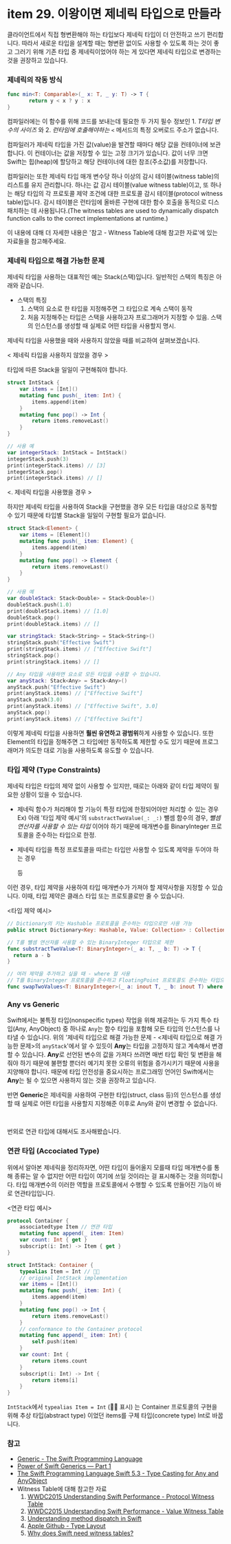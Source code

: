 # item 29.  이왕이면 제네릭 타입으로 만들라

클라이언트에서 직접 형변환해야 하는 타입보다 제네릭 타입이 더 안전하고 쓰기 편리합니다. 따라서 새로운 타입을 설계할 때는 형변환 없이도 사용할 수 있도록 하는 것이 좋고 그러기 위해 기존 타입 중 제네릭이었어야 하는 게 있다면 제네릭 타입으로 변경하는 것을 권장하고 있습니다.

### 제네릭의 작동 방식

```swift
func min<T: Comparable>(_ x: T, _ y: T) -> T {
       return y < x ? y : x
}
```

컴파일러에는 이 함수를 위해 코드를 보내는데 필요한 두 가지 필수 정보인 1. _T타입 변수의 사이즈_ 와 2. _런타임에 호출해야하는_ `<` 메서드의 특정 오버로드 주소가 없습니다.

컴파일러가 제네릭 타입을 가진 값(value)을 발견할 때마다 해당 값을 컨테이너에 보관합니다. 이 컨테이너는 값을 저장할 수 있는 고정 크기가 있습니다. 값이 너무 크면 Swift는 힙(heap)에 할당하고 해당 컨테이너에 대한 참조(주소값)를 저장합니다.

컴파일러는 또한 제네릭 타입 매개 변수당 하나 이상의 감시 테이블(witness table)의 리스트를 유지 관리합니다. 하나는 값 감시 테이블(value witness table)이고, 또 하나는 해당 타입의 각 프로토콜 제약 조건에 대한 프로토콜 감시 테이블(protocol witness table)입니다. 감시 테이블은 런타임에 올바른 구현에 대한 함수 호출을 동적으로 디스패치하는 데 사용됩니다.(The witness tables are used to dynamically dispatch function calls to the correct implementations at runtime.)

이 내용에 대해 더 자세한 내용은 '참고 - Witness Table에 대해 참고한 자료'에 있는 자료들을 참고해주세요.

### 제네릭 타입으로 해결 가능한 문제

제네릭 타입을 사용하는 대표적인 예는 Stack(스택)입니다. 일반적인 스택의 특징은 아래와 같습니다. 

* 스택의 특징
  1. 스택의 요소로 한 타입을 지정해주면 그 타입으로 계속 스택이 동작 
  2. 처음 지정해주는 타입은 스택을 사용하고자 프로그래머가 지정할 수 있음.
     스택의 인스턴스를 생성할 때 실제로 어떤 타입을 사용할지 명시.

제네릭 타입을 사용했을 때와 사용하지 않았을 때를 비교하여 살펴보겠습니다.

< 제네릭 타입을 사용하지 않았을 경우 >

타입에 따른 Stack을 일일이 구현해줘야 합니다. 

```swift
struct IntStack {
    var items = [Int]()
    mutating func push(_ item: Int) {
        items.append(item)
    }
    mutating func pop() -> Int {
        return items.removeLast()
    }
}

// 사용 예
var integerStack: IntStack = IntStack()
integerStack.push(3)
print(integerStack.items) // [3]
integerStack.pop()
print(integerStack.items) // []
```

<. 제네릭 타입을 사용했을 경우 >

하지만 제네릭 타입을 사용하여 Stack을 구현했을 경우 모든 타입을 대상으로 동작할 수 있기 때문에 타입별 Stack을 일일이 구현할 필요가 없습니다.

```swift
struct Stack<Element> {
    var items = [Element]()
    mutating func push(_ item: Element) {
        items.append(item)
    }
    mutating func pop() -> Element {
        return items.removeLast()
    }
}

// 사용 예
var doubleStack: Stack<Double> = Stack<Double>()
doubleStack.push(1.0) 
print(doubleStack.items) // [1.0]
doubleStack.pop()
print(doubleStack.items) // []

var stringStack: Stack<String> = Stack<String>()
stringStack.push("Effective Swift") 
print(stringStack.items) // ["Effective Swift"]
stringStack.pop()
print(stringStack.items) // []

// Any 타입을 사용하면 요소로 모든 타입을 수용할 수 있습니다.
var anyStack: Stack<Any> = Stack<Any>()
anyStack.push("Effective Swift") 
print(anyStack.items) // ["Effective Swift"]
anyStack.push(3.0) 
print(anyStack.items) // ["Effective Swift", 3.0]
anyStack.pop()
print(anyStack.items) // ["Effective Swift"]
```

이렇게 제네릭 타입을 사용하면 **훨씬 유연하고 광범위**하게 사용할 수 있습니다. 또한 Element의 타입을 정해주면 그 타입에만 동작하도록 제한할 수도 있기 때문에 프로그래머가 의도한 대로 기능을 사용하도록 유도할 수 있습니다.

### 타입 제약 (Type Constraints)

제네릭 타입은 타입의 제약 없이 사용할 수 있지만, 때로는 아래와 같이 타입 제약이 필요한 상황이 있을 수 있습니다. 

- 제네릭 함수가 처리해야 할 기능이 특정 타입에 한정되어야만 처리할 수 있는 경우
  Ex) 아래 '타입 제약 예시'의 `substractTwoValue(_: _:)` 뺄셈 함수의 경우,
  _뺄셈 연산자를 사용할 수 있는 타입_ 이어야 하기 때문에 매개변수를 BinaryInteger 프로토콜을 준수하는 타입으로 한정.

- 제네릭 타입을 특정 프로토콜을 따르는 타입만 사용할 수 있도록 제약을 두어야 하는 경우

  등

이런 경우, 타입 제약을 사용하여 타입 매개변수가 가져야 할 제약사항을 지정할 수 있습니다. 이때, 타입 제약은 클래스 타입 또는 프로토콜로만 줄 수 있습니다.

<타입 제약 예시> 

```swift
// Dictionary의 키는 Hashable 프로토콜을 준수하는 타입으로만 사용 가능
public struct Dictionary<Key: Hashable, Value: Collection> : Collection, ExpressibleByDictionaryLiteral { /* 상세 구현부 생략 */ }>

// T를 뺼셈 연산자를 사용할 수 있는 BinaryInteger 타입으로 제한
func substractTwoValue<T: BinaryInteger>(_ a: T, _ b: T) -> T {
  return a - b
}

// 여러 제약을 추가하고 싶을 때 - where 절 사용
// T를 BinaryInteger 프로토콜을 준수하고 FloatingPoint 프로토콜도 준수하는 타입으로 제약
func swapTwoValues<T: BinaryInteger>(_ a: inout T, _ b: inout T) where T: FloatingPoint { /* 상세 구현부 생략 */ }

```



### Any vs Generic

Swift에서는 불특정 타입(nonspecific types) 작업을 위해 제공하는 두 가지 특수 타입(Any, AnyObject) 중 하나로 `Any`는 함수 타입을 포함해 모든 타입의 인스턴스를 나타낼 수 있습니다. 위의 '제네릭 타입으로 해결 가능한 문제 - <제네릭 타입으로 해결 가능한 문제>의 `anyStack`'에서 알 수 있듯이 **Any**는 타입을 고정하지 않고 계속해서 변경할 수 있습니다. **Any**로 선언된 변수의 값을 가져다 쓰려면 매번 타입 확인 및 변환을 해줘야 하기 때문에 불편할 뿐더러 예기치 못한 오류의 위험을 증가시키기 때문에 사용을 지양해야 합니다. 때문에 타입 안전성을 중요시하는 프로그래밍 언어인 Swift에서는 **Any**는 될 수 있으면 사용하지 않는 것을 권장하고 있습니다.

반면 **Generic**은 제네릭을 사용하여 구현한 타입(struct, class 등)의 인스턴스를 생성할 때 실제로 어떤 타입을 사용할지 지정해준 이후로 Any와 같이 변경할 수 없습니다. 

<br>

번외로 연관 타입에 대해서도 조사해봤습니다.

### 연관 타입 (Accociated Type)

위에서 알아본 제네릭을 정리하자면, 어떤 타입이 들어올지 모를때 타입 매개변수를 통해 종류는 알 수 없지만 어떤 타입이 여기에 쓰일 것이라는 걸 표시해주는 것을 의미합니다. 타입 매개변수의 이러한 역할을 프로토콜에서 수행할 수 있도록 만들어진 기능이 바로 연관타입입니다.

<연관 타입 예시>

``` swift
protocol Container {
    associatedtype Item // 연관 타입
    mutating func append(_ item: Item)
    var count: Int { get }
    subscript(i: Int) -> Item { get }
}

struct IntStack: Container {
    typealias Item = Int // 🙌🏻
    // original IntStack implementation
    var items = [Int]() 
    mutating func push(_ item: Int) {
        items.append(item)
    }
    mutating func pop() -> Int {
        return items.removeLast()
    }
    // conformance to the Container protocol
    mutating func append(_ item: Int) {
        self.push(item)
    }
    var count: Int {
        return items.count
    }
    subscript(i: Int) -> Int {
        return items[i]
    }
}

```

`IntStack`에서 `typealias Item = Int` (🙌🏻 표시) 는 Container 프로토콜의 구현을 위해 추상 타입(abstract type) 이었던 items를 구체 타입(concrete type) Int로 바꿉니다.

### 참고

* [Generic - The Swift Programming Language](https://docs.swift.org/swift-book/LanguageGuide/Generics.html#ID184) 
* [Power of Swift Generics — Part 1](https://medium.com/swift-india/power-of-swift-generics-part-1-ab722a030dc2)
* [The Swift Programming Language Swift 5.3 - Type Casting for Any and AnyObject](https://docs.swift.org/swift-book/LanguageGuide/TypeCasting.html#ID342)
* Witness Table에 대해 참고한 자료
  1. [WWDC2015 Understanding Swift Performance - Protocol Witness Table](https://developer.apple.com/videos/play/wwdc2016-416/?time=1570)
  2. [WWDC2015 Understanding Swift Performance - Value Witness Table](https://developer.apple.com/videos/play/wwdc2016/416/?time=1681)
  3. [Understanding method dispatch in Swift](https://heartbeat.fritz.ai/understanding-method-dispatch-in-swift-684801e718bc)
  4. [Apple Github - Type Layout](https://github.com/apple/swift/blob/main/docs/ABI/TypeLayout.rst)
  5. [Why does Swift need witness tables?](https://softwareengineering.stackexchange.com/a/331993)

